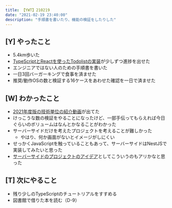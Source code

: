 ```yaml
---
title: 【YWT】210219
date: "2021-02-19 23:40:00"
description: "手順書を書いたり、機能の検証をしたりした"
---
```


## [Y] やったこと

- 5.4km歩いた
- [TypeScriptとReactを使ったTodolistの実装](https://twitter.com/camomile_cafe/status/1362529390882557956?s=20)が少しずつ進捗を出せた
- エンジニアではない人のための手順書を書いた
- 一日3回バーガーキングで食事を済ませた
- 推奨/動作OSの数と検証する16ケースをあわせた確認を一日で済ませた

## [W] わかったこと

- [2021年度版の技術単位の紹介動画](https://www.youtube.com/watch?v=VfGW0Qiy2I0)が出てた
- けっこうな数の検証をやることになったけど、一部手伝ってもらえれば今日ぐらいのボリュームはなんとかなることがわかった
- サーバーサイドだけを考えたプロジェクトを考えることが難しかった
  - やはり、何か画面がないとイメージがしにくい
- せっかくJavaScriptを触っていることもあって、サーバーサイドはNestJSで
  実装してみたいと思った
- [サーバーサイドのプロジェクトのアイデア](https://twitter.com/camomile_cafe/status/1362744616353632256?s=20)としてこういうのもアリかなと思った

## [T] 次にやること

- 残り少しのTypeScriptのチュートリアルをすすめる
- 図書館で借りた本を読む（D-9）
